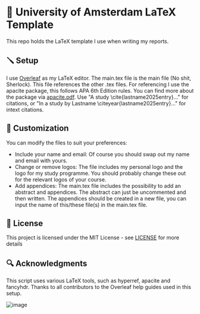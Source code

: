 # 📄 University of Amsterdam LaTeX Template

This repo holds the LaTeX template I use when writing my reports.

## 🪛 Setup

I use [Overleaf](https://www.overleaf.com/) as my LaTeX editor.
The main.tex file is the main file (No shit, Sherlock). This file references the other .tex files.
For referencing I use the apacite package, this follows APA 6th Edition rules. You can find more about the package via [apacite.pdf](apacite.pdf). Use "A study \cite{lastname2025entry}..." for citations, or "In a study by Lastname \citeyear{lastname2025entry}..." for intext citations.

## 🔨 Customization

You can modify the files to suit your preferences:

- Include your name and email: Of course you should swap out my name and email with yours.
- Change or remove logos: The file includes my personal logo and the logo for my study programme. You should probably change these out for the relevant logos of your course.
- Add appendices: The main.tex file includes the possibility to add an abstract and appendices. The abstract can just be uncommented and then written. The appendices should be created in a new file, you can input the name of this/these file(s) in the main.tex file.

## 📜 License

This project is licensed under the MIT License - see [LICENSE](LICENSE) for more details

## 🔍 Acknowledgments

This script uses various LaTeX tools, such as hyperref, apacite and fancyhdr.
Thanks to all contributors to the Overleaf help guides used in this setup.

![image](https://github.com/user-attachments/assets/4d585657-5e63-4431-8009-2c92c186ea40)
